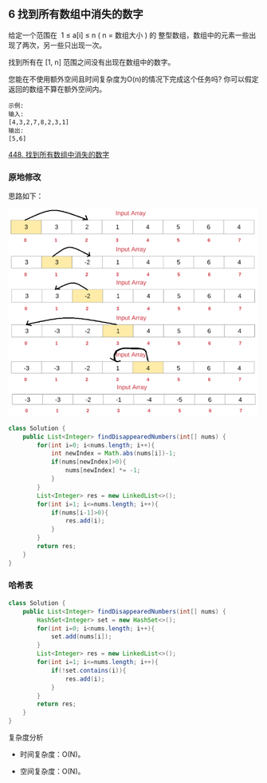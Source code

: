 ## 6 找到所有数组中消失的数字

给定一个范围在  1 ≤ a[i] ≤ n ( n = 数组大小 ) 的 整型数组，数组中的元素一些出现了两次，另一些只出现一次。

找到所有在 [1, n] 范围之间没有出现在数组中的数字。

您能在不使用额外空间且时间复杂度为O(n)的情况下完成这个任务吗? 你可以假定返回的数组不算在额外空间内。

```
示例:
输入:
[4,3,2,7,8,2,3,1]
输出:
[5,6]
```

[448. 找到所有数组中消失的数字](https://leetcode-cn.com/problems/find-all-numbers-disappeared-in-an-array/)



### 原地修改

思路如下：

<img src="./imgarray/02-06-448.png" width=500>


```java
class Solution {
    public List<Integer> findDisappearedNumbers(int[] nums) {
        for(int i=0; i<nums.length; i++){
            int newIndex = Math.abs(nums[i])-1;
            if(nums[newIndex]>0){
                nums[newIndex] *= -1;
            }
        }
        List<Integer> res = new LinkedList<>();
        for(int i=1; i<=nums.length; i++){
            if(nums[i-1]>0){
                res.add(i);
            }
        }
        return res;
    }
}
```

### 哈希表


```java
class Solution {
    public List<Integer> findDisappearedNumbers(int[] nums) {
        HashSet<Integer> set = new HashSet<>();
        for(int i=0; i<nums.length; i++){
            set.add(nums[i]);
        }
        List<Integer> res = new LinkedList<>();
        for(int i=1; i<=nums.length; i++){
            if(!set.contains(i)){
                res.add(i);
            }
        }
        return res;
    }
}
```


复杂度分析

* 时间复杂度：O(N)。

* 空间复杂度：O(N)。